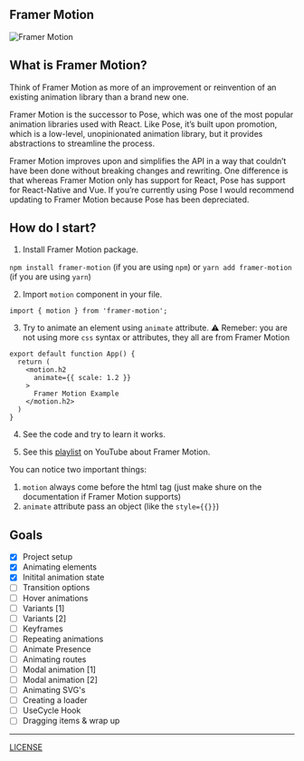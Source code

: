 ## Framer Motion

![Framer Motion](https://repository-images.githubusercontent.com/157846876/70574400-9e6a-11e9-8708-22d4bf4c3322)

## What is Framer Motion?

Think of Framer Motion as more of an improvement or reinvention of an existing animation library than a brand new one.

Framer Motion is the successor to Pose, which was one of the most popular animation libraries used with React. Like Pose, it’s built upon promotion, which is a low-level, unopinionated animation library, but it provides abstractions to streamline the process.

Framer Motion improves upon and simplifies the API in a way that couldn’t have been done without breaking changes and rewriting. One difference is that whereas Framer Motion only has support for React, Pose has support for React-Native and Vue. If you’re currently using Pose I would recommend updating to Framer Motion because Pose has been depreciated.

## How do I start?

1. Install Framer Motion package.

`npm install framer-motion` (if you are using `npm`) or 
`yarn add framer-motion` (if you are using `yarn`)

2. Import `motion` component in your file.

```
import { motion } from 'framer-motion';
```

3. Try to animate an element using `animate` attribute.
⚠️ Remeber: you are not using more `css` syntax or attributes, they all are from Framer Motion

```
export default function App() {
  return (
    <motion.h2
      animate={{ scale: 1.2 }}
    >
      Framer Motion Example
    </motion.h2>
  )
}
```

4. See the code and try to learn it works.

5. See this [playlist](https://www.youtube.com/playlist?list=PL4cUxeGkcC9iHDnQfTHEVVceOEBsOf07i) on YouTube about Framer Motion.

You can notice two important things:

1. `motion` always come before the html tag (just make shure on the documentation if Framer Motion supports)
2. `animate` attribute pass an object (like the `style={{}}`)

## Goals

- [X] Project setup
- [X] Animating elements
- [X] Initital animation state
- [ ] Transition options
- [ ] Hover animations
- [ ] Variants [1]
- [ ] Variants [2]
- [ ] Keyframes
- [ ] Repeating animations
- [ ] Animate Presence
- [ ] Animating routes
- [ ] Modal animation [1]
- [ ] Modal animation [2]
- [ ] Animating SVG's
- [ ] Creating a loader
- [ ] UseCycle Hook
- [ ] Dragging items & wrap up

-----

[LICENSE](./LICENSE)
